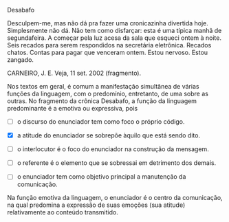 

Desabafo

Desculpem-me, mas não dá pra fazer uma cronicazinha divertida hoje. Simplesmente não dá. Não tem como disfarçar: esta é uma típica manhã de segundafeira. A começar pela luz acesa da sala que esqueci ontem à noite. Seis recados para serem respondidos na secretária eletrônica. Recados chatos. Contas para pagar que venceram ontem. Estou nervoso. Estou zangado.

CARNEIRO, J. E. Veja, 11 set. 2002 (fragmento).

Nos textos em geral, é comum a manifestação simultânea de várias funções da linguagem, com o predomínio, entretanto, de uma sobre as outras. No fragmento da crônica Desabafo, a função da linguagem predominante é a emotiva ou expressiva, pois



- [ ] o discurso do enunciador tem como foco o próprio código.
- [x] a atitude do enunciador se sobrepõe àquilo que está sendo dito.
- [ ] o interlocutor é o foco do enunciador na construção da mensagem.
- [ ] o referente é o elemento que se sobressai em detrimento dos demais.
- [ ] o enunciador tem como objetivo principal a manutenção da comunicação.


Na função emotiva da linguagem, o enunciador é o centro da comunicação, na qual predomina a expressão de suas emoções (sua atitude) relativamente ao conteúdo transmitido.
